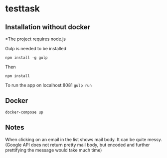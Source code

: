 # testtask
<h2>Installation without docker</h2>
*The project requires node.js

Gulp is needed to be installed

<code>npm install -g gulp</code>

Then

<code>npm install</code>

To run the app on localhost:8081
<code>gulp run</code>

<h2>Docker</h2>
<code>docker-compose up</code>

<h2>Notes</h2>
 When clicking on an email in the list shows mail body. It can be quite messy. (Google API does not return pretty mail body, but encoded and further prettifying the message would take much time)
